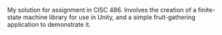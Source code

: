 My solution for assignment in CISC 486. Involves the creation of a finite-state machine library for use in Unity,
and a simple fruit-gathering application to demonstrate it.